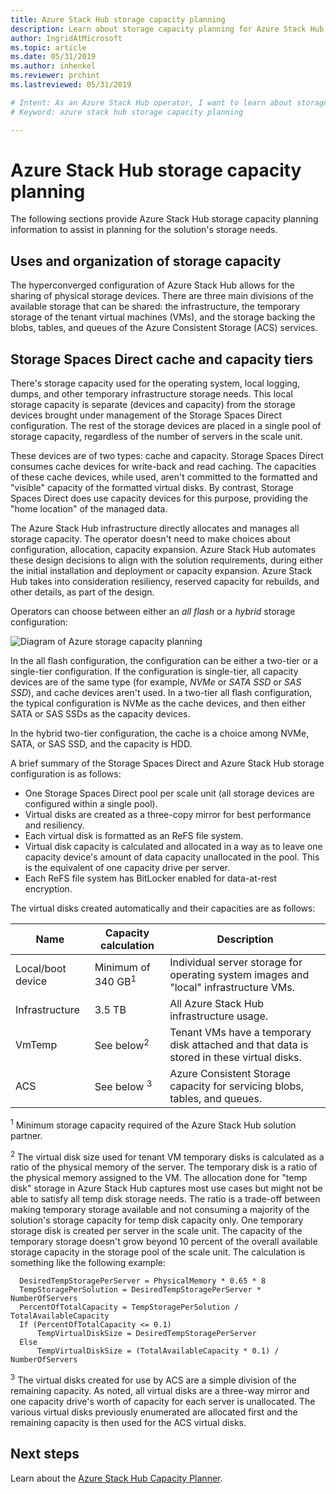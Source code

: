 ```yaml
---
title: Azure Stack Hub storage capacity planning
description: Learn about storage capacity planning for Azure Stack Hub deployments.
author: IngridAtMicrosoft
ms.topic: article
ms.date: 05/31/2019
ms.author: inhenkel
ms.reviewer: prchint
ms.lastreviewed: 05/31/2019

# Intent: As an Azure Stack Hub operator, I want to learn about storage capacity planning for Azure Stack Hub deployments.
# Keyword: azure stack hub storage capacity planning

---
```



# Azure Stack Hub storage capacity planning

The following sections provide Azure Stack Hub storage capacity planning information to assist in planning for the solution's storage needs.

## Uses and organization of storage capacity

The hyperconverged configuration of Azure Stack Hub allows for the sharing of physical storage devices. There are three main divisions of the available storage that can be shared: the infrastructure, the temporary storage of the tenant virtual machines (VMs), and the storage backing the blobs, tables, and queues of the Azure Consistent Storage (ACS) services.

## Storage Spaces Direct cache and capacity tiers

There's storage capacity used for the operating system, local logging, dumps, and other temporary infrastructure storage needs. This local storage capacity is separate (devices and capacity) from the storage devices brought under management of the Storage Spaces Direct configuration. The rest of the storage devices are placed in a single pool of storage capacity, regardless of the number of servers in the scale unit.

These devices are of two types: cache and capacity. Storage Spaces Direct consumes cache devices for write-back and read caching. The capacities of these cache devices, while used, aren't committed to the formatted and "visible" capacity of the formatted virtual disks. By contrast, Storage Spaces Direct does use capacity devices for this purpose, providing the "home location" of the managed data.

The Azure Stack Hub infrastructure directly allocates and manages all storage capacity. The operator doesn't need to make choices about configuration, allocation, capacity expansion. Azure Stack Hub automates these design decisions to align with the solution requirements, during either the initial installation and deployment or capacity expansion. Azure Stack Hub takes into consideration resiliency, reserved capacity for rebuilds, and other details, as part of the design.

Operators can choose between either an *all flash* or a *hybrid* storage configuration:

![Diagram of Azure storage capacity planning](media/azure-stack-capacity-planning/storage.png)

In the all flash configuration, the configuration can be either a two-tier or a single-tier configuration. If the configuration is single-tier, all capacity devices are of the same type (for example, *NVMe* or *SATA SSD* or *SAS SSD*), and cache devices aren't used. In a two-tier all flash configuration, the typical configuration is NVMe as the cache devices, and then either SATA or SAS SSDs as the capacity devices.

In the hybrid two-tier configuration, the cache is a choice among NVMe, SATA, or SAS SSD, and the capacity is HDD.

A brief summary of the Storage Spaces Direct and Azure Stack Hub storage configuration is as follows:
- One Storage Spaces Direct pool per scale unit (all storage devices are configured within a single pool).
- Virtual disks are created as a three-copy mirror for best performance and resiliency.
- Each virtual disk is formatted as an ReFS file system.
- Virtual disk capacity is calculated and allocated in a way as to leave one capacity device's amount of data capacity unallocated in the pool. This is the equivalent of one capacity drive per server.
- Each ReFS file system has BitLocker enabled for data-at-rest encryption. 

The virtual disks created automatically and their capacities are as follows:

|Name|Capacity calculation|Description|
|-----|-----|-----|
|Local/boot device|Minimum of 340 GB<sup>1</sup>|Individual server storage for operating system images and "local" infrastructure VMs.|
|Infrastructure|3.5 TB|All Azure Stack Hub infrastructure usage.|
|VmTemp|See below<sup>2</sup>|Tenant VMs have a temporary disk attached and that data is stored in these virtual disks.|
|ACS|See below <sup>3</sup>|Azure Consistent Storage capacity for servicing blobs, tables, and queues.|

<sup>1</sup> Minimum storage capacity required of the Azure Stack Hub solution partner.

<sup>2</sup> The virtual disk size used for tenant VM temporary disks is calculated as a ratio of the physical memory of the server. The temporary disk is a ratio of the physical memory assigned to the VM. The allocation done for "temp disk" storage in Azure Stack Hub captures most use cases but might not be able to satisfy all temp disk storage needs. The ratio is a trade-off between making temporary storage available and not consuming a majority of the solution's storage capacity for temp disk capacity only. One temporary storage disk is created per server in the scale unit. The capacity of the temporary storage doesn't grow beyond 10 percent of the overall available storage capacity in the storage pool of the scale unit. The calculation is something like the following example:

```
  DesiredTempStoragePerServer = PhysicalMemory * 0.65 * 8
  TempStoragePerSolution = DesiredTempStoragePerServer * NumberOfServers
  PercentOfTotalCapacity = TempStoragePerSolution / TotalAvailableCapacity
  If (PercentOfTotalCapacity <= 0.1)
      TempVirtualDiskSize = DesiredTempStoragePerServer
  Else
      TempVirtualDiskSize = (TotalAvailableCapacity * 0.1) / NumberOfServers
```

<sup>3</sup> The virtual disks created for use by ACS are a simple division of the remaining capacity. As noted, all virtual disks are a three-way mirror and one capacity drive's worth of capacity for each server is unallocated. The various virtual disks previously enumerated are allocated first and the remaining capacity is then used for the ACS virtual disks.

## Next steps

Learn about the [Azure Stack Hub Capacity Planner](azure-stack-capacity-planner.md).
